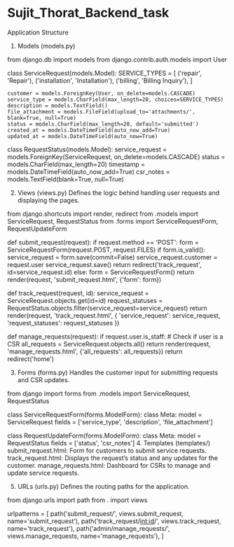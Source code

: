 # Sujit_Thorat_Backend_task

Application Structure

1. Models (models.py)

from django.db import models
from django.contrib.auth.models import User

class ServiceRequest(models.Model):
    SERVICE_TYPES = [
        ('repair', 'Repair'),
        ('installation', 'Installation'),
        ('billing', 'Billing Inquiry'),
    ]
    
    customer = models.ForeignKey(User, on_delete=models.CASCADE)
    service_type = models.CharField(max_length=20, choices=SERVICE_TYPES)
    description = models.TextField()
    file_attachment = models.FileField(upload_to='attachments/', blank=True, null=True)
    status = models.CharField(max_length=20, default='submitted')
    created_at = models.DateTimeField(auto_now_add=True)
    updated_at = models.DateTimeField(auto_now=True)

class RequestStatus(models.Model):
    service_request = models.ForeignKey(ServiceRequest, on_delete=models.CASCADE)
    status = models.CharField(max_length=20)
    timestamp = models.DateTimeField(auto_now_add=True)
    csr_notes = models.TextField(blank=True, null=True)

2. Views (views.py)
Defines the logic behind handling user requests and displaying the pages.

from django.shortcuts import render, redirect
from .models import ServiceRequest, RequestStatus
from .forms import ServiceRequestForm, RequestUpdateForm

def submit_request(request):
    if request.method == 'POST':
        form = ServiceRequestForm(request.POST, request.FILES)
        if form.is_valid():
            service_request = form.save(commit=False)
            service_request.customer = request.user
            service_request.save()
            return redirect('track_request', id=service_request.id)
    else:
        form = ServiceRequestForm()
    return render(request, 'submit_request.html', {'form': form})

def track_request(request, id):
    service_request = ServiceRequest.objects.get(id=id)
    request_statuses = RequestStatus.objects.filter(service_request=service_request)
    return render(request, 'track_request.html', {
        'service_request': service_request,
        'request_statuses': request_statuses
    })

def manage_requests(request):
    if request.user.is_staff:  # Check if user is a CSR
        all_requests = ServiceRequest.objects.all()
        return render(request, 'manage_requests.html', {'all_requests': all_requests})
    return redirect('home')

3. Forms (forms.py)
Handles the customer input for submitting requests and CSR updates.

from django import forms
from .models import ServiceRequest, RequestStatus

class ServiceRequestForm(forms.ModelForm):
    class Meta:
        model = ServiceRequest
        fields = ['service_type', 'description', 'file_attachment']

class RequestUpdateForm(forms.ModelForm):
    class Meta:
        model = RequestStatus
        fields = ['status', 'csr_notes']
4. Templates (templates/)
submit_request.html: Form for customers to submit service requests.
track_request.html: Displays the request’s status and any updates for the customer.
manage_requests.html: Dashboard for CSRs to manage and update service requests.

5. URLs (urls.py)
Defines the routing paths for the application.

from django.urls import path
from . import views

urlpatterns = [
    path('submit_request/', views.submit_request, name='submit_request'),
    path('track_request/<int:id>/', views.track_request, name='track_request'),
    path('admin/manage_requests/', views.manage_requests, name='manage_requests'),
]
